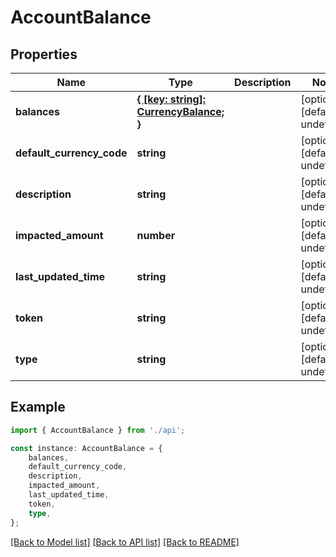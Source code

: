 # AccountBalance


## Properties

Name | Type | Description | Notes
------------ | ------------- | ------------- | -------------
**balances** | [**{ [key: string]: CurrencyBalance; }**](CurrencyBalance.md) |  | [optional] [default to undefined]
**default_currency_code** | **string** |  | [optional] [default to undefined]
**description** | **string** |  | [optional] [default to undefined]
**impacted_amount** | **number** |  | [optional] [default to undefined]
**last_updated_time** | **string** |  | [optional] [default to undefined]
**token** | **string** |  | [optional] [default to undefined]
**type** | **string** |  | [optional] [default to undefined]

## Example

```typescript
import { AccountBalance } from './api';

const instance: AccountBalance = {
    balances,
    default_currency_code,
    description,
    impacted_amount,
    last_updated_time,
    token,
    type,
};
```

[[Back to Model list]](../README.md#documentation-for-models) [[Back to API list]](../README.md#documentation-for-api-endpoints) [[Back to README]](../README.md)
